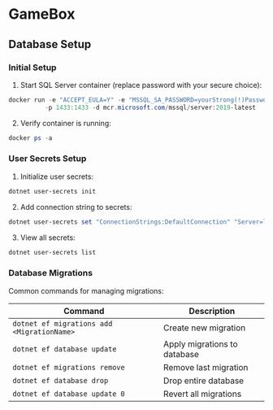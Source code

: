 # GameBox

## Database Setup

### Initial Setup
1. Start SQL Server container (replace password with your secure choice):
```powershell
docker run -e "ACCEPT_EULA=Y" -e "MSSQL_SA_PASSWORD=yourStrong(!)Password" \
          -p 1433:1433 -d mcr.microsoft.com/mssql/server:2019-latest
```

2. Verify container is running:
```powershell
docker ps -a
```

### User Secrets Setup

1. Initialize user secrets:
```powershell
dotnet user-secrets init
```

2. Add connection string to secrets:
```powershell
dotnet user-secrets set "ConnectionStrings:DefaultConnection" "Server=localhost,1433;Database=GameBoxDB;User Id=sa;Password=YourPassword;TrustServerCertificate=True;"
```

3. View all secrets:
```powershell
dotnet user-secrets list
```

### Database Migrations

Common commands for managing migrations:

| Command | Description |
|---------|-------------|
| `dotnet ef migrations add <MigrationName>` | Create new migration |
| `dotnet ef database update` | Apply migrations to database |
| `dotnet ef migrations remove` | Remove last migration |
| `dotnet ef database drop` | Drop entire database |
| `dotnet ef database update 0` | Revert all migrations |